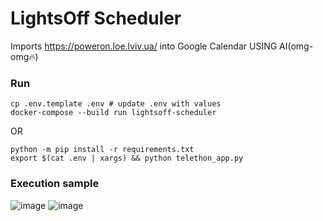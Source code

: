 # LightsOff Scheduler
Imports https://poweron.loe.lviv.ua/ into Google Calendar USING AI(omg-omg🔥)

### Run

```
cp .env.template .env # update .env with values
docker-compose --build run lightsoff-scheduler
```
OR
```
python -m pip install -r requirements.txt
export $(cat .env | xargs) && python telethon_app.py
```

### Execution sample
![image](https://github.com/user-attachments/assets/526658df-353b-4495-b702-16a446e56521)
![image](https://github.com/user-attachments/assets/20c70c39-d278-4832-8597-b45076c54a98)
